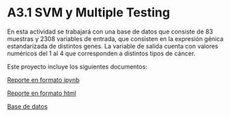 # A3.1 SVM y Multiple Testing

En esta actividad se trabajará con una base de datos que consiste de 83 muestras y 2308 variables de entrada, que consisten en la expresión génica estandarizada de distintos genes. La variable de salida cuenta con valores numéricos del 1 al 4 que corresponden a distintos tipos de cáncer.

Este proyecto incluye los siguientes documentos:

[Reporte en formato ipynb](A3.1%20584678.ipynb)

[Reporte en formato html](A3.1%20584678.html)

[Base de datos](A3.1%20Khan.csv)

